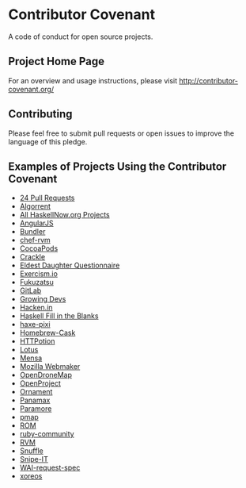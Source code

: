 Contributor Covenant
====================

A code of conduct for open source projects.

## Project Home Page

For an overview and usage instructions, please visit http://contributor-covenant.org/

## Contributing

Please feel free to submit pull requests or open issues to improve the language of this pledge.

## Examples of Projects Using the Contributor Covenant

* [24 Pull Requests](https://github.com/24pullrequests/24pullrequests)
* [Algorrent](https://github.com/algorrent/algorrent)
* [All HaskellNow.org Projects](http://www.haskellnow.org/wiki/WikiStart#Projects)
* [AngularJS](https://github.com/angular/code-of-conduct)
* [Bundler](https://github.com/bundler/bundler)
* [chef-rvm](https://github.com/fnichol/chef-rvm)
* [CocoaPods](https://github.com/cocoapods/cocoapods)
* [Crackle](https://github.com/jordanekay/Crackle)
* [Eldest Daughter Questionnaire](https://github.com/eldest-daughter/ed-questionnaire)
* [Exercism.io](https://github.com/exercism/exercism.io)
* [Fukuzatsu](https://gitlab.com/coraline/fukuzatsu/tree/master)
* [GitLab](https://github.com/gitlabhq/gitlabhq)
* [Growing Devs](https://github.com/growingdevs/growingdevs.github.io)
* [Hacken.in](https://github.com/hacken-in/website)
* [Haskell Fill in the Blanks](https://gitlab.com/cpp.cabrera/haskell-fill-in-the-blanks/tree/master)
* [haxe-pixi](https://github.com/adireddy/haxe-pixi)
* [Homebrew-Cask](https://github.com/caskroom/homebrew-cask)
* [HTTPotion](https://github.com/myfreeweb/httpotion)
* [Lotus](http://lotusrb.org/community#code-of-conduct)
* [Mensa](https://github.com/jordanekay/Mensa)
* [Mozilla Webmaker](https://www.webmaker.org/)
* [OpenDroneMap](https://github.com/OpenDroneMap/OpenDroneMap)
* [OpenProject](https://www.openproject.org/)
* [Ornament](https://github.com/jordanekay/Ornament)
* [Panamax](https://github.com/CenturyLinkLabs/panamax-ui)
* [Paramore](https://github.com/iancooper/Paramore)
* [pmap](https://github.com/bruceadams/pmap)
* [ROM](https://github.com/rom-rb/rom)
* [ruby-community](https://github.com/apeiros/ruby-community)
* [RVM](https://github.com/rvm/rvm)
* [Snuffle](https://gitlab.com/coraline/snuffle/tree/master)
* [Snipe-IT](https://github.com/snipe/snipe-it)
* [WAI-request-spec](https://gitlab.com/cpp.cabrera/wai-request-spec)
* [xoreos](https://github.com/xoreos/xoreos)
